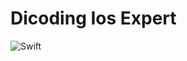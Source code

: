 # Dicoding Ios Expert
![Swift](https://github.com/wahyupermadie/dicoding-ios-expert/workflows/Swift/badge.svg)
